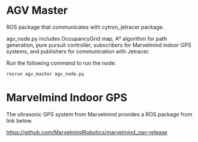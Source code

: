 # AGV Master

ROS package that communicates with cytron_jetracer package.

agv_node.py includes OccupancyGrid map, A* algorithm for path generation, pure pursuit controller, subscribers for Marvelmind indoor GPS systems, and publishers for communication with Jetracer.

Run the following command to run the node:

```
rosrun agv_master agv_node.py
```

# Marvelmind Indoor GPS

The ultrasonic GPS system from Marvelmind provides a ROS package from link below.

https://github.com/MarvelmindRobotics/marvelmind_nav-release

